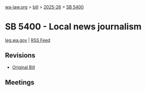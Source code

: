 [wa-law.org](/) > [bill](/bill/) > [2025-26](/bill/2025-26/) > [SB 5400](/bill/2025-26/sb/5400/)

# SB 5400 - Local news journalism
[leg.wa.gov](https://app.leg.wa.gov/billsummary?BillNumber=5400&Year=2025&Initiative=false) | [RSS Feed](./rss.xml)

## Revisions
* [Original Bill](1/)

## Meetings